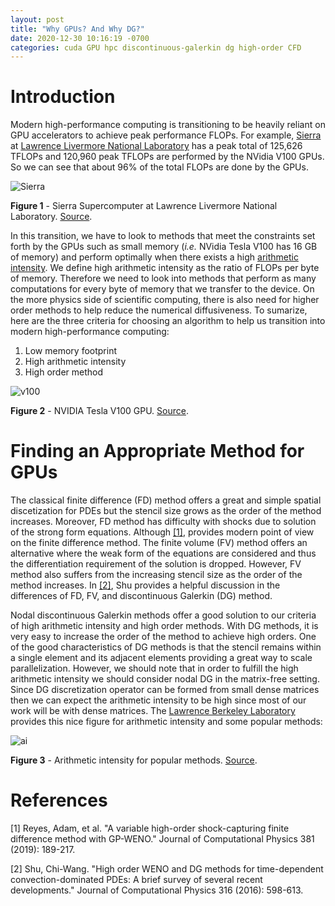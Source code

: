 ```yaml
---
layout: post
title: "Why GPUs? And Why DG?"
date: 2020-12-30 10:16:19 -0700
categories: cuda GPU hpc discontinuous-galerkin dg high-order CFD
---
```


# Introduction

Modern high-performance computing is transitioning to be heavily reliant on GPU accelerators to achieve peak performance FLOPs. For example, [Sierra](https://hpc.llnl.gov/hardware/platforms/sierra) at [Lawrence Livermore National Laboratory](https://www.llnl.gov/) has a peak total of 125,626 TFLOPs and 120,960 peak TFLOPs are performed by the NVidia V100 GPUs. So we can see that about 96% of the total FLOPs are done by the GPUs.

![Sierra](https://hpc.llnl.gov/sites/default/files/sierra-during-siting-cropped-LLNL.png) 

**Figure 1** - Sierra Supercomputer at Lawrence Livermore National Laboratory. [Source](https://hpc.llnl.gov/sites/default/files/sierra-during-siting-cropped-LLNL.png). 

 In this transition, we have to look to methods that meet the constraints set forth by the GPUs such as small memory (*i.e.* NVidia Tesla V100 has 16 GB of memory) and perform optimally when there exists a high [arithmetic intensity](https://crd.lbl.gov/departments/computer-science/par/research/roofline/introduction/). We define high arithmetic intensity as the ratio of FLOPs per byte of memory. Therefore we need to look into methods that perform as many computations for every byte of memory that we transfer to the device. On the more physics side of scientific computing, there is also need for higher order methods to help reduce the numerical diffusiveness. To sumarize, here are the three criteria for choosing an algorithm to help us transition into modern high-performance computing:

 1. Low memory footprint
 2. High arithmetic intensity
 3. High order method

![v100](https://www.nvidia.com/content/dam/en-zz/es_em/Solutions/Data-Center/tesla-v100/data-center-tesla-v100-nvlink-625-ud@2x.jpg) 

**Figure 2** - NVIDIA Tesla V100 GPU. [Source](https://www.nvidia.com/content/dam/en-zz/es_em/Solutions/Data-Center/tesla-v100/data-center-tesla-v100-nvlink-625-ud@2x.jpg).

# Finding an Appropriate Method for GPUs

The classical finite difference (FD) method offers a great and simple spatial discetization for PDEs but the stencil size grows as the order of the method increases. Moreover, FD method has difficulty with shocks due to solution of the strong form equations. Although [[1]](#1), provides modern point of view on the finite difference method. The finite volume (FV) method offers an alternative where the weak form of the equations are considered and thus the differentiation requirement of the solution is dropped. However, FV method also suffers from the increasing stencil size as the order of the method increases. In [[2]](#2), Shu provides a helpful discussion in the differences of FD, FV, and discontinuous Galerkin (DG) method. 

Nodal discontinuous Galerkin methods offer a good solution to our criteria of high arithmetic intensity and high order methods. With DG methods, it is very easy to increase the order of the method to achieve high orders. One of the good characteristics of DG methods is that the stencil remains within a single element and its adjacent elements providing a great way to scale parallelization. However, we should note that in order to fulfill the high arithmetic intensity we should consider nodal DG in the matrix-free setting. Since DG discretization operator can be formed from small dense matrices then we can expect the arithmetic intensity to be high since most of our work will be with dense matrices. The [Lawrence Berkeley Laboratory](https://www.lbl.gov/) provides this nice figure for arithmetic intensity and some popular methods:

![ai](https://crd.lbl.gov/assets/Uploads/FTG/Projects/Roofline/_resampled/ResizedImage600300-rooflineai.png "Arithmetic Intensity for Popular Algorithms") 

**Figure 3** - Arithmetic intensity for popular methods. [Source](https://crd.lbl.gov/assets/Uploads/FTG/Projects/Roofline/_resampled/ResizedImage600300-rooflineai.png).


# References

<a id="1">[1]</a> Reyes, Adam, et al. "A variable high-order shock-capturing finite difference method with GP-WENO." Journal of Computational Physics 381 (2019): 189-217.

<a id="2">[2]</a> Shu, Chi-Wang. "High order WENO and DG methods for time-dependent convection-dominated PDEs: A brief survey of several recent developments." Journal of Computational Physics 316 (2016): 598-613.